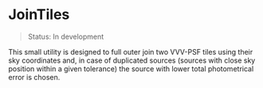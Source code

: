 JoinTiles
=========

> Status: In development 

This small utility is designed to full outer join two VVV-PSF tiles
using their sky coordinates and, in case of duplicated sources 
(sources with close sky position within a given tolerance) the source with
lower total photometrical error is chosen.

